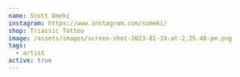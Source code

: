 ```yaml
---
name: Scott Umeki
instagram: https://www.instagram.com/sumeki/
shop: Triassic Tattoo
image: /assets/images/screen-shot-2023-01-19-at-2.25.48-pm.png
tags:
  - artist
active: true
---
```

